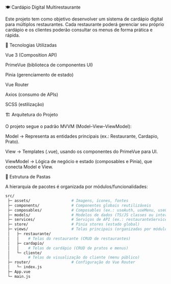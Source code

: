 🍽️ Cardápio Digital Multirestaurante

Este projeto tem como objetivo desenvolver um sistema de cardápio digital para múltiplos restaurantes.
Cada restaurante poderá gerenciar seu próprio cardápio e os clientes poderão consultar os menus de forma prática e rápida.

🚀 Tecnologias Utilizadas

Vue 3 (Composition API)

PrimeVue (biblioteca de componentes UI)

Pinia (gerenciamento de estado)

Vue Router

Axios (consumo de APIs)

SCSS (estilização)

🏗️ Arquitetura do Projeto

O projeto segue o padrão MVVM (Model–View–ViewModel):

Model → Representa as entidades principais (ex.: Restaurante, Cardapio, Prato).

View → Templates (.vue), usando os componentes do PrimeVue para UI.

ViewModel → Lógica de negócio e estado (composables e Pinia), que conecta Model e View.

📂 Estrutura de Pastas

A hierarquia de pacotes é organizada por módulos/funcionalidades:

```bash
src/
 ├─ assets/                  # Imagens, ícones, fontes
 ├─ components/              # Componentes globais reutilizáveis
 ├─ composables/             # Composables (ex.: useAuth, useMenu, useCart)
 ├─ models/                  # Modelos de dados (TS/JS classes ou interfaces)
 ├─ services/                # Serviços de API (ex.: restauranteService, cardapioService)
 ├─ store/                   # Pinia stores (estado global)
 ├─ views/                   # Telas principais (organizadas por módulo)
 │   ├─ restaurante/
 │   │    # Telas do restaurante (CRUD de restaurantes)
 │   ├─ cardapio/
 │   │    # Telas de cardápio (CRUD de pratos e menus)
 │   └─ cliente/
 │        # Telas de visualização do cliente (menu público)
 ├─ router/                  # Configuração do Vue Router
 │   └─ index.js
 ├─ App.vue
 └─ main.js